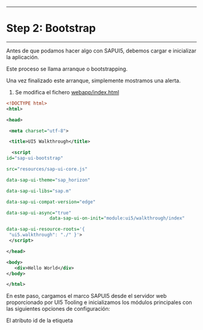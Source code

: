 ******************
# Step 2: Bootstrap
******************

Antes de que podamos hacer algo con SAPUI5, debemos cargar e inicializar la aplicación.


Este proceso se llama arranque o
bootstrapping.

Una vez finalizado este arranque, simplemente mostramos una alerta.

1. Se modifica el fichero [webapp/index.html](webapp/index.html)

``` XML
<!DOCTYPE html>
<html>

<head>

 <meta charset="utf-8">

 <title>UI5 Walkthrough</title>

  <script
id="sap-ui-bootstrap" 

src="resources/sap-ui-core.js"       

data-sap-ui-theme="sap_horizon"

data-sap-ui-libs="sap.m" 

data-sap-ui-compat-version="edge" 

data-sap-ui-async="true"
                data-sap-ui-on-init="module:ui5/walkthrough/index" 

data-sap-ui-resource-roots='{
 "ui5.walkthrough": "./" }'>
 </script>

</head>

<body>
   <div>Hello World</div>
</body>

</html>
```


En este paso, cargamos el marco SAPUI5 desde el servidor web proporcionado por UI5 Tooling 
e inicializamos los módulos principales con las siguientes opciones de configuración:


El atributo id de la etiqueta <script> debe ser exactamente "sap-ui-bootstrap" 
para garantizar el inicio adecuado del tiempo de ejecución de SAPUI5.


Los controles SAPUI5 admiten diferentes temas. 
Elegimos sap_horizon como nuestro tema predeterminado.


Especificamos la biblioteca de UI requerida sap.m, que contiene los controles de UI que necesitamos para este tutorial.


Para hacer uso de la funcionalidad más reciente de SAPUI5, 
definimos la versión de compatibilidad como edge.


Configuramos el proceso de arranque para que se ejecute de forma asíncrona. 
Esto significa que los recursos SAPUI5 se pueden cargar simultáneamente en segundo plano 
por motivos de rendimiento.


Definimos el módulo a cargar inicialmente de forma declarativa. 
Con esto evitamos el código JavaScript directamente ejecutable en el archivo HTML. 
Esto hace que su aplicación sea más segura. 
Crearemos el script al que esto hace referencia más adelante en este paso.


Le decimos al núcleo de SAPUI5 que los recursos en el espacio de nombres ui5.walkthrough 
se encuentran en la misma carpeta que index.html.



2. Se crea el fichero [webapp/index.js](webapp/index.js)



``` js
sap.ui.define([], () => {
    "use strict";
    alert("UI5 is ready");
});
```


El fichero script contiene la lógica de la aplicación para este paso del tutorial


Hacemos esto para evitar tener código ejecutable directamente en el archivo HTML por razones de seguridad.

 
Este script se llamará desde index.html
Lo definimos allí como un módulo de forma declarativa.